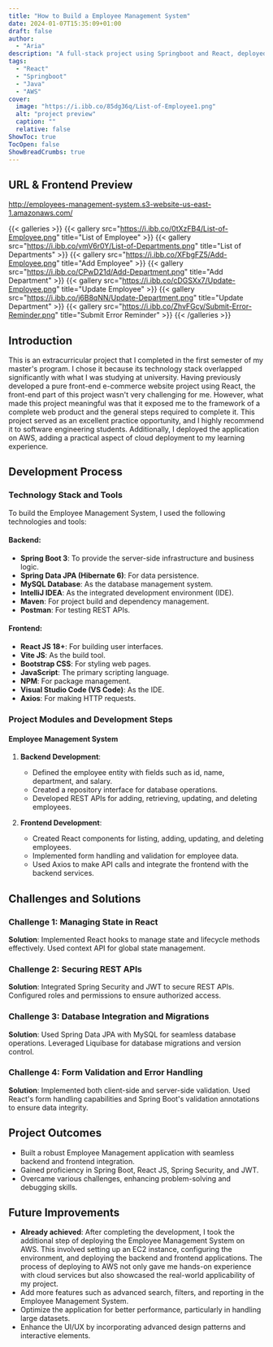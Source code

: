 ```yaml
---
title: "How to Build a Employee Management System"
date: 2024-01-07T15:35:09+01:00
draft: false
author: 
  - "Aria"
description: "A full-stack project using Springboot and React, deployed on AWS"
tags: 
  - "React"
  - "Springboot"
  - "Java"
  - "AWS"
cover:
  image: "https://i.ibb.co/85dg36q/List-of-Employee1.png"
  alt: "project preview"
  caption: ""
  relative: false
ShowToc: true
TocOpen: false
ShowBreadCrumbs: true
---
```


## URL & Frontend Preview

<!-- 链接 -->
http://employees-management-system.s3-website-us-east-1.amazonaws.com/

{{< galleries >}}
{{< gallery src="https://i.ibb.co/0tXzFB4/List-of-Employee.png" title="List of Employee" >}}
{{< gallery src="https://i.ibb.co/vmV6r0Y/List-of-Departments.png" title="List of Departments" >}}
{{< gallery src="https://i.ibb.co/XFbgFZ5/Add-Employee.png" title="Add Employee" >}}
{{< gallery src="https://i.ibb.co/CPwD21d/Add-Department.png" title="Add Department" >}}
{{< gallery src="https://i.ibb.co/cDGSXx7/Update-Employee.png" title="Update Employee" >}}
{{< gallery src="https://i.ibb.co/j6B8qNN/Update-Department.png" title="Update Department" >}}
{{< gallery src="https://i.ibb.co/ZhvFGcy/Submit-Error-Reminder.png" title="Submit Error Reminder" >}}
{{< /galleries >}}

<!-- 文章简介 -->
## Introduction
This is an extracurricular project that I completed in the first semester of my master's program. I chose it because its technology stack overlapped significantly with what I was studying at university. Having previously developed a pure front-end e-commerce website project using React, the front-end part of this project wasn't very challenging for me. However, what made this project meaningful was that it exposed me to the framework of a complete web product and the general steps required to complete it. This project served as an excellent practice opportunity, and I highly recommend it to software engineering students. Additionally, I deployed the application on AWS, adding a practical aspect of cloud deployment to my learning experience.


<!-- 文章内容 -->
## Development Process

### Technology Stack and Tools

To build the Employee Management System, I used the following technologies and tools:

#### Backend:
- **Spring Boot 3**: To provide the server-side infrastructure and business logic.
- **Spring Data JPA (Hibernate 6)**: For data persistence.
- **MySQL Database**: As the database management system.
- **IntelliJ IDEA**: As the integrated development environment (IDE).
- **Maven**: For project build and dependency management.
- **Postman**: For testing REST APIs.

#### Frontend:
- **React JS 18+**: For building user interfaces.
- **Vite JS**: As the build tool.
- **Bootstrap CSS**: For styling web pages.
- **JavaScript**: The primary scripting language.
- **NPM**: For package management.
- **Visual Studio Code (VS Code)**: As the IDE.
- **Axios**: For making HTTP requests.

### Project Modules and Development Steps

#### Employee Management System

1. **Backend Development**:
   - Defined the employee entity with fields such as id, name, department, and salary.
   - Created a repository interface for database operations.
   - Developed REST APIs for adding, retrieving, updating, and deleting employees.

2. **Frontend Development**:
   - Created React components for listing, adding, updating, and deleting employees.
   - Implemented form handling and validation for employee data.
   - Used Axios to make API calls and integrate the frontend with the backend services.

## Challenges and Solutions

### Challenge 1: Managing State in React
**Solution**: Implemented React hooks to manage state and lifecycle methods effectively. Used context API for global state management.

### Challenge 2: Securing REST APIs
**Solution**: Integrated Spring Security and JWT to secure REST APIs. Configured roles and permissions to ensure authorized access.

### Challenge 3: Database Integration and Migrations
**Solution**: Used Spring Data JPA with MySQL for seamless database operations. Leveraged Liquibase for database migrations and version control.

### Challenge 4: Form Validation and Error Handling
**Solution**: Implemented both client-side and server-side validation. Used React's form handling capabilities and Spring Boot's validation annotations to ensure data integrity.

## Project Outcomes

- Built a robust Employee Management application with seamless backend and frontend integration.
- Gained proficiency in Spring Boot, React JS, Spring Security, and JWT.
- Overcame various challenges, enhancing problem-solving and debugging skills.

## Future Improvements

- **Already achieved**: After completing the development, I took the additional step of deploying the Employee Management System on AWS. This involved setting up an EC2 instance, configuring the environment, and deploying the backend and frontend applications. The process of deploying to AWS not only gave me hands-on experience with cloud services but also showcased the real-world applicability of my project.
- Add more features such as advanced search, filters, and reporting in the Employee Management System.
- Optimize the application for better performance, particularly in handling large datasets.
- Enhance the UI/UX by incorporating advanced design patterns and interactive elements.



  
    
    
  
